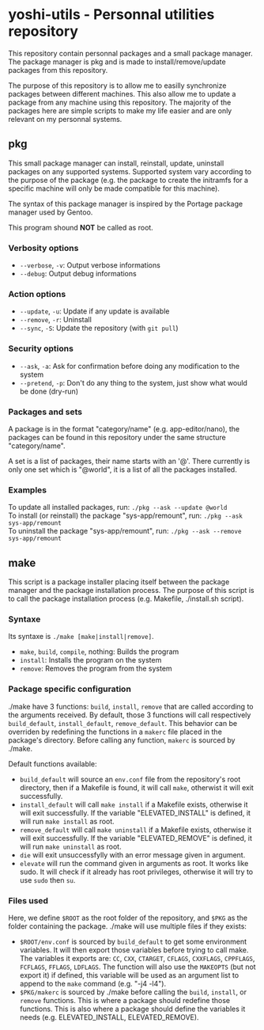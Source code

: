 # yoshi-utils - Personnal utilities repository

This repository contain personnal packages and a small package manager.
The package manager is pkg and is made to install/remove/update packages from this repository.

The purpose of this repository is to allow me to easilly synchronize packages between different machines.
This also allow me to update a package from any machine using this repository.
The majority of the packages here are simple scripts to make my life easier and are only relevant on my personnal systems.

## pkg

This small package manager can install, reinstall, update, uninstall packages on any supported systems.
Supported system vary according to the purpose of the package
(e.g. the package to create the initramfs for a specific machine will only be made compatible for this machine).

The syntax of this package manager is inspired by the Portage package manager used by Gentoo.

This program shound **NOT** be called as root.

### Verbosity options

 * `--verbose`, `-v`: Output verbose informations
 * `--debug`: Output debug informations

### Action options

 * `--update`, `-u`: Update if any update is available
 * `--remove`, `-r`: Uninstall
 * `--sync`, `-S`: Update the repository (with `git pull`)

### Security options

 * `--ask`, `-a`: Ask for confirmation before doing any modification to the system
 * `--pretend`, `-p`: Don't do any thing to the system, just show what would be done (dry-run)

### Packages and sets

A package is in the format "category/name" (e.g. app-editor/nano),
the packages can be found in this repository under the same structure "category/name".

A set is a list of packages, their name starts with an '@'.
There currently is only one set which is "@world", it is a list of all the packages installed.

### Examples

To update all installed packages, run:
`./pkg --ask --update @world`  
To install (or reinstall) the package "sys-app/remount", run:
`./pkg --ask sys-app/remount`  
To uninstall the package "sys-app/remount", run:
`./pkg --ask --remove sys-app/remount`

## make

This script is a package installer placing itself between the package manager and the package installation process.
The purpose of this script is to call the package installation process (e.g. Makefile, ./install.sh script).

### Syntaxe

Its syntaxe is `./make [make|install|remove]`.
 * `make`, `build`, `compile`, nothing: Builds the program
 * `install`: Installs the program on the system
 * `remove`: Removes the program from the system

### Package specific configuration

./make have 3 functions: `build`, `install`, `remove` that are called according to the arguments received.
By default, those 3 functions will call respectively `build_default`, `install_default`, `remove_default`.
This behavior can be overriden by redefining the functions in a `makerc` file placed in the package's directory.
Before calling any function, `makerc` is sourced by ./make.

Default functions available:
 * `build_default` will source an `env.conf` file from the repository's root directory,
 then if a Makefile is found, it will call `make`, otherwist it will exit successfully.
 * `install_default` will call `make install` if a Makefile exists, otherwise it will exit successfully.
   If the variable "ELEVATED_INSTALL" is defined, it will run `make install` as root.
 * `remove_default` will call `make uninstall` if a Makefile exists, otherwise it will exit successfully.
   If the variable "ELEVATED_REMOVE" is defined, it will run `make uninstall` as root.
 * `die` will exit unsuccessfylly with an error message given in argument.
 * `elevate` will run the command given in arguments as root. It works like sudo.
   It will check if it already has root privileges, otherwise it will try to use `sudo` then `su`.

### Files used

Here, we define `$ROOT` as the root folder of the repository,
and `$PKG` as the folder containing the package.
./make will use multiple files if they exists:
 * `$ROOT/env.conf` is sourced by `build_default` to get some environment variables.
   It will then export those variables before trying to call make.
   The variables it exports are:
   `CC`, `CXX`, `CTARGET`, `CFLAGS`, `CXXFLAGS`, `CPPFLAGS`, `FCFLAGS`, `FFLAGS`, `LDFLAGS`.
   The function will also use the `MAKEOPTS` (but not export it) if defined,
   this variable will be used as an argument list to append to the `make` command (e.g. "-j4 -l4").
 * `$PKG/makerc` is sourced by ./make before calling the `build`, `install`, or `remove` functions.
   This is where a package should redefine those functions.
   This is also where a package should define the variables it needs (e.g. ELEVATED_INSTALL, ELEVATED_REMOVE).

